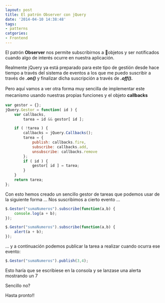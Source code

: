 ```yaml
---
layout: post
title: El patrón Observer con jQuery
date: '2014-04-10 14:38:48'
tags:
- patterns
catgories:
- Frontend
---
```



El patrón **Observer** nos permite subscribirnos a objetos y ser notificados cuando algo de interés ocurre en nuestra aplicación.

Realmente jQuery ya está preparado para este tipo de gestión desde hace tiempo a través del sistema de eventos a los que me puedo suscribir a través de ***.on()*** y finalizar dicha suscripción a través de ***.off().***

<span style="line-height: 1.5em;">Pero aquí vamos a ver otra forma muy sencilla de implementar este mecanismo usando nuestras propias funciones y el objeto **callbacks**</span>

```javascript
var gestor = {}; 
jQuery.Gestor = function( id ) { 
    var callbacks, 
        tarea = id && gestor[ id ];

    if ( !tarea ) { 
        callbacks = jQuery.Callbacks(); 
        tarea = { 
            publish: callbacks.fire, 
            subscribe: callbacks.add, 
            unsubscribe: callbacks.remove 
        }; 
        if ( id ) { 
            gestor[ id ] = tarea; 
        } 
    } 
    return tarea; 
};
```

Con esto hemos creado un sencillo gestor de tareas que podemos usar de la siguiente forma … Nos suscribimos a cierto evento …

```javascript
$.Gestor("sumaNumeros").subscribe(function(a,b) {    
    console.log(a + b); 
}); 

$.Gestor("sumaNumeros").subscribe(function(a,b) {
    alert(a + b); 
});
```
… y a continuación podemos publicar la tarea a realizar cuando ocurra ese evento:

```javascript
$.Gestor("sumaNumeros").publish(3,4);
```

Esto haría que se escribiese en la consola y se lanzase una alerta mostrando un 7

Sencillo no?

Hasta pronto!!
